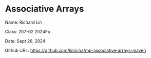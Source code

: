 Associative Arrays
==================

Name: Richard Lin

Class: 207-02 2024Fa

Date: Sept 26, 2024

Github URL: https://github.com/linricha/mp-associative-arrays-maven



